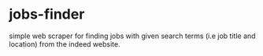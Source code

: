 # jobs-finder
simple web scraper for finding jobs with given search terms (i.e job title and location)  from the indeed website.
